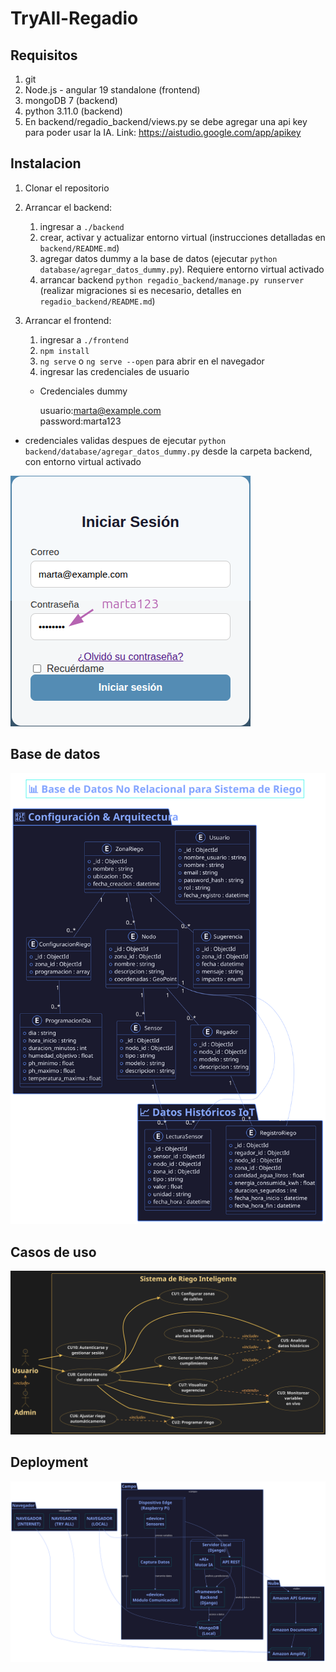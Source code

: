 # TryAll-Regadio

## Requisitos

1. git
2. Node.js - angular 19 standalone (frontend)
3. mongoDB 7 (backend)
4. python 3.11.0 (backend)
5. En backend/regadio_backend/views.py se debe agregar una api key para poder usar la IA. Link: https://aistudio.google.com/app/apikey

## Instalacion

1. Clonar el repositorio
2. Arrancar el backend:
    1. ingresar a `./backend`
    2. crear, activar y actualizar entorno virtual (instrucciones detalladas en `backend/README.md`)
    3. agregar datos dummy a la base de datos (ejecutar `python database/agregar_datos_dummy.py`). Requiere entorno virtual activado
    4. arrancar backend `python regadio_backend/manage.py runserver` (realizar migraciones si es necesario, detalles en `regadio_backend/README.md`)
3. Arrancar el frontend:
    1. ingresar a `./frontend`
    2. `npm install`
    3. `ng serve` o `ng serve --open` para abrir en el navegador
    4. ingresar las credenciales de usuario

   * Credenciales dummy

        usuario:marta@example.com  
        password:marta123  

* credenciales validas despues de ejecutar `python backend/database/agregar_datos_dummy.py` desde la carpeta backend, con entorno virtual activado  

<img src="docs/export/example/login.png"/>


## Base de datos
<img src="docs/export/arquitectura/database.svg "/>

## Casos de uso
<img src="docs/export/arquitectura/casoUso.svg "/>

## Deployment
<img src="docs/export/arquitectura/deployment.svg "/>
